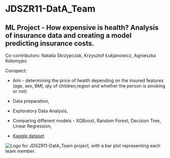 # JDSZR11-DatA_Team
## ML Project - How expensive is health? Analysis of insurance data and creating a model predicting insurance costs.
Co-contributors: Natalia Skrzypczak, Krzysztof Łukjanowicz, Agnieszka Kołomyjec   

Conspect:
- Aim - determining the price of health depending on the insured features (age, sex, BMI, qty of children,region and whether the person is smoking or not)
- Data preparation,
- Exploratory Data Analysis,
- Comparing different models - XGBoost, Random Forest, Decision Tree, Linear Regression,

- <a href="https://www.kaggle.com/datasets/mirichoi0218/insurance">Kaggle dataset</a>

![Logo for JDSZR11-DatA_Team project, with a bar plot representing each team member.](https://github.com/infoshareacademy/JDSZR11-DatA_Team/tree/Project_ML/DatA_Team_logo.jpg "Logo")
